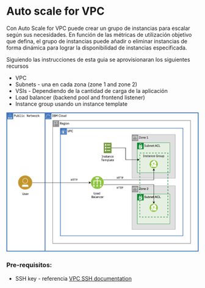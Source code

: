 # Auto scale for VPC

Con Auto Scale for VPC puede crear un grupo de instancias para escalar según sus necesidades. En función de las métricas de utilización objetivo que defina, el grupo de instancias puede añadir o eliminar instancias de forma dinámica para lograr la disponibilidad de instancias especificada.

Siguiendo las instrucciones de esta guia se aprovisionaran los siguientes recursos

- VPC
- Subnets - una en cada zona (zone 1 and zone 2)
- VSIs - Dependiendo de la cantidad de carga de la aplicación
- Load balancer (backend pool and frontend listener)
- Instance group usando un instance template

![](images/vpc-autoscale.png)

### Pre-requisitos:

- SSH key - referencia [VPC SSH documentation](https://cloud.ibm.com/docs/vpc?topic=vpc-ssh-keys)
